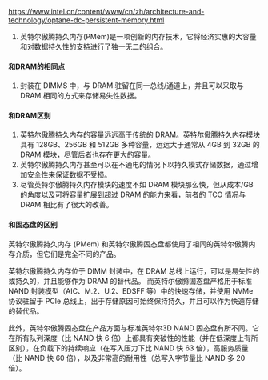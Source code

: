 https://www.intel.cn/content/www/cn/zh/architecture-and-technology/optane-dc-persistent-memory.html

1. 英特尔傲腾持久内存(PMem)是一项创新的内存技术，它将经济实惠的大容量和对数据持久性的支持进行了独一无二的组合。

#### 和DRAM的相同点
1. 封装在 DIMMS 中，与 DRAM 驻留在同一总线/通道上，并且可以采取与 DRAM 相同的方式来存储易失性数据。

#### 和DRAM区别
1. 英特尔傲腾持久内存的容量远远高于传统的 DRAM。英特尔傲腾持久内存模块具有 128GB、256GB 和 512GB 多种容量，远远大于通常从 4GB 到 32GB 的 DRAM 模块，尽管后者也存在更大的容量。
2. 英特尔傲腾持久内存甚至可以在不通电的情况下以持久模式存储数据，通过增加安全性来保证数据不受损。
3. 尽管英特尔傲腾持久内存模块的速度不如 DRAM 模块那么快，但从成本/GB 的角度以及可将容量扩展到超过 DRAM 的能力来看，前者的 TCO 情况与 DRAM 相比有了很大的改善。


#### 和固态盘的区别
英特尔傲腾持久内存 (PMem) 和英特尔傲腾固态盘都使用了相同的英特尔傲腾内存介质，但它们是完全不同的产品。

英特尔傲腾持久内存位于 DIMM 封装中，在 DRAM 总线上运行，可以是易失性的或持久的，并且能够作为 DRAM 的替代品。
而英特尔傲腾固态盘严格用于标准 NAND 封装模型（AIC、M.2、U.2、EDSFF 等）中的快速存储，并使用 NVMe 协议驻留于 PCIe 总线上，出于存储原因可始终保持持久，并且可以作为快速存储的替代品。

此外，英特尔傲腾固态盘在产品方面与标准英特尔3D NAND 固态盘有所不同。它在所有队列深度（比 NAND 快 6 倍）上都具有突破性的性能（并在低深度上有所区别），在负载下的持续响应（在写入压力下比 NAND 快 63 倍），高服务质量（比 NAND 快 60 倍），以及非常高的耐用性（总写入字节量比 NAND 多 20 倍）。

